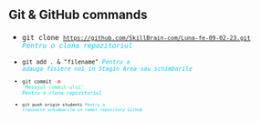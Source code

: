 ## Git & GitHub commands
 - <code>git clone <code>https://github.com/SkillBrain-com/Luna-fe-09-02-23.git</code>
 <i style="color: #05c9ef">Pentru o clona repozitoriul</i>
 - <code>git add . & "filename" <i style="color: #05c9ef">Pentru a adauga fisiere noi in Stagin Area sau schimbarile</i>
 - <code>git commit <span style="color:red">-m</span> <span style="color:#03f3a4">'Mesajul commit-ului'</span> <i style="color: #05c9ef">Pentru o clona repozitoriul</i>
 - <code>git push origin studenti <i style="color: #05c9ef">Pentru a transmite schimbarile in remot repository GitHub </i>

 